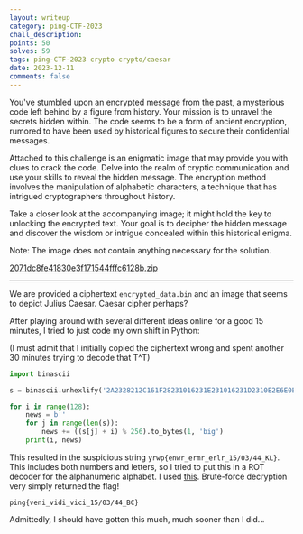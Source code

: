 ```yaml
---
layout: writeup
category: ping-CTF-2023
chall_description:
points: 50
solves: 59
tags: ping-CTF-2023 crypto crypto/caesar
date: 2023-12-11
comments: false
---
```


You've stumbled upon an encrypted message from the past, a mysterious code left behind by a figure from history. Your mission is to unravel the secrets hidden within. The code seems to be a form of ancient encryption, rumored to have been used by historical figures to secure their confidential messages.  

Attached to this challenge is an enigmatic image that may provide you with clues to crack the code. Delve into the realm of cryptic communication and use your skills to reveal the hidden message. The encryption method involves the manipulation of alphabetic characters, a technique that has intrigued cryptographers throughout history.  

Take a closer look at the accompanying image; it might hold the key to unlocking the encrypted text. Your goal is to decipher the hidden message and discover the wisdom or intrigue concealed within this historical enigma.  

Note: The image does not contain anything necessary for the solution.  

[2071dc8fe41830e3f171544fffc6128b.zip](https://github.com/Nightxade/ctf-writeups/blob/master/assets/CTFs/ping-CTF-2023/2071dc8fe41830e3f171544fffc6128b.zip)  

---

We are provided a ciphertext `encrypted_data.bin` and an image that seems to depict Julius Caesar. Caesar cipher perhaps?  

After playing around with several different ideas online for a good 15 minutes, I tried to just code my own shift in Python:  

(I must admit that I initially copied the ciphertext wrong and spent another 30 minutes trying to decode that T^T)  

```py
import binascii

s = binascii.unhexlify('2A2328212C161F28231016231E231016231D2310E2E6E0E1E4E0E5E510FCFD2E')

for i in range(128):
    news = b''
    for j in range(len(s)):
        news += ((s[j] + i) % 256).to_bytes(1, 'big')
    print(i, news)
```

This resulted in the suspicious string `yrwp{enwr_ermr_erlr_15/03/44_KL}`. This includes both numbers and letters, so I tried to put this in a ROT decoder for the alphanumeric alphabet. I used [this](https://www.dcode.fr/rot-cipher). Brute-force decryption very simply returned the flag!  

    ping{veni_vidi_vici_15/03/44_BC}

Admittedly, I should have gotten this much, much sooner than I did...  